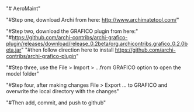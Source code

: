 "# AeroMaint"

"#Step one, download Archi from here: http://www.archimatetool.com/"

"#Step two, download the GRAFICO plugin from here:" "#https://github.com/archi-contribs/archi-grafico-plugin/releases/download/release_0.2beta/org.archicontribs.grafico_0.2.0beta.jar"
"#then follow direction here to install https://github.com/archi-contribs/archi-grafico-plugin"

"#Step three, use the File > Import > ...from GRAFICO option to open the model folder"

"#Step four, after making changes File > Export ... to GRAFICO and overwrite the local directory with the changes"

"#Then add, commit, and push to github"

